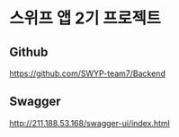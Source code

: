 # 스위프 앱 2기 프로젝트


## Github
https://github.com/SWYP-team7/Backend
## Swagger
http://211.188.53.168/swagger-ui/index.html
